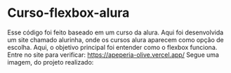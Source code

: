# Curso-flexbox-alura

Esse código foi feito baseado em um curso da alura. Aqui foi desenvolvida um site chamado alurinha, onde os cursos alura aparecem como opção de escolha.
Aqui, o objetivo principal foi entender como o flexbox funciona. Entre no site para verificar: https://apeperia-olive.vercel.app/
Segue uma imagem, do projeto realizado: 
